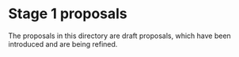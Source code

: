 # Stage 1 proposals

The proposals in this directory are draft proposals, which have been introduced and are being refined.
